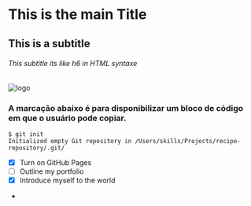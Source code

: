 # This is the main Title
## This is a subtitle
###### This subtitle its like h6 in HTML syntaxe
![logo](https://github.com/libgit2/libgit2sharp/raw/master/square-logo.png)
### A marcação abaixo é para disponibilizar um bloco de código em que o usuário pode copiar.
```
$ git init
Initialized empty Git repository in /Users/skills/Projects/recipe-repository/.git/

```
- [X] Turn on GitHub Pages
- [ ] Outline my portfolio
- [X] Introduce myself to the world
- 
